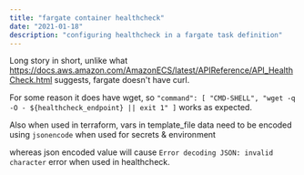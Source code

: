 ```yaml
---
title: "fargate container healthcheck"
date: "2021-01-18"
description: "configuring healthcheck in a fargate task definition"
---
```


Long story in short, unlike what https://docs.aws.amazon.com/AmazonECS/latest/APIReference/API_HealthCheck.html suggests, fargate doesn't have curl.

For some reason it does have wget, so `"command": [ "CMD-SHELL", "wget -q -O - ${healthcheck_endpoint} || exit 1" ]` works as expected.

Also when used in terraform, vars in template_file data need to be encoded using `jsonencode` when used for secrets & environment

whereas json encoded value will cause `Error decoding JSON: invalid character` error when used in healthcheck.
